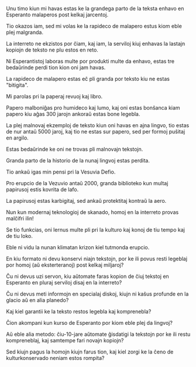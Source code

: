 Unu timo kiun mi havas estas ke la grandega parto de la teksta enhavo en Esperanto malaperos post kelkaj jarcentoj.

Tio okazos iam, sed mi volas ke la rapideco de malapero estus kiom eble plej malgranda.

La interreto ne ekzistos por ĉiam, kaj iam, la serviloj kiuj enhavas la lastajn kopiojn de teksto ne plu estos en reto.

Ni Esperantistoj laboras multe por produkti multe da enhavo, estas tre bedaŭrinde perdi tion kion oni jam havas.

La rapideco de malapero estas eĉ pli granda por teksto kiu ne estas "bitigita".

Mi parolas pri la paperaj revuoj kaj libro.

Papero malboniĝas pro humideco kaj lumo, kaj oni estas bonŝanca kiam papero kiu aĝas 300 jarojn ankoraŭ estas bone legebla.

La plej malnovaj ekzemploj de teksto kiun oni havas en ajna lingvo, tio estas de nur antaŭ 5000 jaroj, kaj tio ne estas sur papero, sed per formoj puŝitaj en argilo.

Estas bedaŭrinde ke oni ne trovas pli malnovajn tekstojn.

Granda parto de la historio de la nunaj lingvoj estas perdita.

Tio ankaŭ igas min pensi pri la Vesuvia Defio.

Pro erupcio de la Vezuvio antaŭ 2000, granda biblioteko kun multaj papirusoj estis kovrita de lafo.

La papirusoj estas karbigitaj, sed ankaŭ protektitaj kontraŭ la aero.

Nun kun modernaj teknologioj de skanado, homoj en la interreto provas malĉifri ilin!

Se tio funkcias, oni lernus multe pli pri la kulturo kaj konoj de tiu tempo kaj de tiu loko.

Eble ni vidu la nunan klimatan krizon kiel tutmonda erupcio.

En kiu formato ni devu konservi niajn tekstojn, por ke ili povus resti legeblaj por homoj (aŭ eksterteranoj) post kelkaj miljaroj?

Ĉu ni devus uzi servon, kiu aŭtomate faras kopion de ĉiuj tekstoj en Esperanto en pluraj serviloj disaj en la interreto?

Ĉu ni devus meti informojn en specialaj diskoj, kiujn ni kaŝus profunde en la glacio aŭ en alia planedo?

Kaj kiel garantii ke la teksto restos legebla kaj komprenebla?

Ĉion akompani kun kurso de Esperanto por kiom eble plej da lingvoj?

Aŭ eble alia metodo: ĉiu-10-jare aŭtomate ĝisdatigi la tekstojn por ke ili restu kompreneblaj, kaj samtempe fari novajn kopiojn?

Sed kiujn pagus la homojn kiujn farus tion, kaj kiel zorgi ke la ĉeno de kulturkonservado neniam estos rompita?